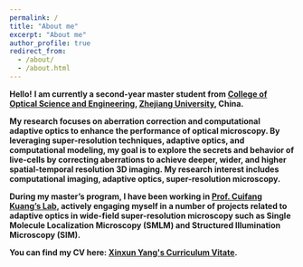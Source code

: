 ```yaml
---
permalink: /
title: "About me"
excerpt: "About me"
author_profile: true
redirect_from: 
  - /about/
  - /about.html
---
```


**Hello!**
**I am currently a second-year master student from [College of Optical Science and Engineering](http://opt.zju.edu.cn/), [Zhejiang University](https://www.zju.edu.cn/), China.**

**My research focuses on aberration correction and computational adaptive optics to enhance the performance of optical microscopy. By leveraging super-resolution techniques, adaptive optics, and computational modeling, my goal is to explore the secrets and behavior of live-cells by correcting aberrations to achieve deeper, wider, and higher spatial-temporal resolution 3D imaging. My research interest includes computational imaging, adaptive optics, super-resolution microscopy.**

**During my master’s program, I have been working in [Prof. Cuifang Kuang’s Lab](https://person.zju.edu.cn/cfkuang#926116), actively engaging myself in a number of projects related to adaptive optics in wide-field super-resolution microscopy such as Single Molecule Localization Microscopy (SMLM) and Structured Illumination Microscopy (SIM).**

**You can find my CV here: [Xinxun Yang's Curriculum Vitate](../assets/CV.pdf).**





